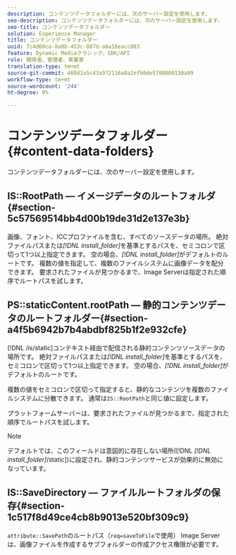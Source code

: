 ```yaml
---
description: コンテンツデータフォルダーには、次のサーバー設定を使用します。
seo-description: コンテンツデータフォルダーには、次のサーバー設定を使用します。
seo-title: コンテンツデータフォルダー
solution: Experience Manager
title: コンテンツデータフォルダー
uuid: 7c4d60ca-8a8b-453c-887d-a6a16eacc883
feature: Dynamic Mediaクラシック，SDK/API
role: 開発者、管理者、実業家
translation-type: tm+mt
source-git-commit: 469d1a5c43a972116a8a2efb0de5708800130a99
workflow-type: tm+mt
source-wordcount: '244'
ht-degree: 0%

---
```



# コンテンツデータフォルダー{#content-data-folders}

コンテンツデータフォルダーには、次のサーバー設定を使用します。

## IS::RootPath — イメージデータのルートフォルダ{#section-5c57569514bb4d00b19de31d2e137e3b}

画像、フォント、ICCプロファイルを含む、すべてのソースデータの場所。 絶対ファイルパスまたは&#x200B;*[!DNL install_folder]*&#x200B;を基準とするパスを、セミコロンで区切って1つ以上指定できます。 空の場合、*[!DNL install_folder]*&#x200B;がデフォルトのルートです。 複数の値を指定して、複数のファイルシステムに画像データを配分できます。 要求されたファイルが見つかるまで、Image Serverは指定された順序でルートパスを試します。

## PS::staticContent.rootPath — 静的コンテンツデータのルートフォルダー{#section-a4f5b6942b7b4abdbf825b1f2e932cfe}

[!DNL /is/static]コンテキスト経由で配信される静的コンテンツソースデータの場所です。 絶対ファイルパスまたは&#x200B;*[!DNL install_folder]*&#x200B;を基準とするパスを、セミコロンで区切って1つ以上指定できます。 空の場合、*[!DNL install_folder]*&#x200B;がデフォルトのルートです。

複数の値をセミコロンで区切って指定すると、静的なコンテンツを複数のファイルシステムに分散できます。 通常は`IS::RootPath`と同じ値に設定します。

プラットフォームサーバーは、要求されたファイルが見つかるまで、指定された順序でルートパスを試します。

>[!NOTE]
>
>デフォルトでは、このフィールドは意図的に存在しない場所([!DNL *[!DNL install_folder]*/static])に設定され、静的コンテンツサービスが効果的に無効になっています。

## IS::SaveDirectory — ファイルルートフォルダの保存{#section-1c517f8d49ce4cb8b9013e520bf309c9}

`attribute::SavePath`のルートパス（`req=saveToFile`で使用） Image Serverは、画像ファイルを作成するサブフォルダーの作成アクセス権限が必要です。
